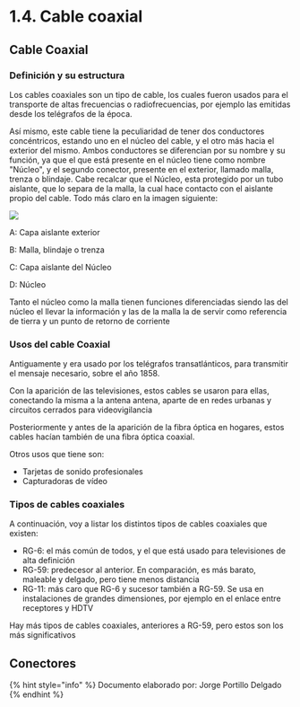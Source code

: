 # 1.4. Cable coaxial

## Cable Coaxial

### Definición y su estructura

Los cables coaxiales son un tipo de cable, los cuales fueron usados para el transporte de altas frecuencias o radiofrecuencias, por ejemplo las emitidas desde los telégrafos de la época.

Así mismo, este cable tiene la peculiaridad de tener dos conductores concéntricos, estando uno en el núcleo del cable, y el otro más hacia el exterior del mismo. Ambos conductores se diferencian por su nombre y su función, ya que el que está presente en el núcleo tiene como nombre "Núcleo", y el segundo conector, presente en el exterior, llamado malla, trenza o blindaje. Cabe recalcar que el Núcleo, esta protegido por un tubo aislante, que lo separa de la malla, la cual hace contacto con el aislante propio del cable. Todo más claro en la imagen siguiente:

![](https://hardzone.es/app/uploads-hardzone.es/2020/08/Cables-coaxiales-1.jpg)

A: Capa aislante exterior

B: Malla, blindaje o trenza

C: Capa aislante del Núcleo

D: Núcleo

Tanto el núcleo como la malla tienen funciones diferenciadas siendo las del núcleo el llevar la información y las de la malla la de servir como referencia de tierra y un punto de retorno de corriente

### Usos del cable Coaxial

Antiguamente y era usado por los telégrafos transatlánticos, para transmitir el mensaje necesario, sobre el año 1858.

Con la aparición de las televisiones, estos cables se usaron para ellas, conectando la misma a la antena antena, aparte de en redes urbanas y circuitos cerrados para videovigilancia

Posteriormente y antes de la aparición de la fibra óptica en hogares, estos cables hacían también de una fibra óptica coaxial.



Otros usos que tiene son:

* Tarjetas de sonido profesionales
* Capturadoras de vídeo

### Tipos de cables coaxiales

A continuación, voy a listar los distintos tipos de cables coaxiales que existen:

* RG-6: el más común de todos, y el que está usado para televisiones de alta definición
* RG-59: predecesor al anterior. En comparación, es más barato, maleable y delgado, pero tiene menos distancia
* RG-11: más caro que RG-6 y sucesor también a RG-59. Se usa en instalaciones de grandes dimensiones, por ejemplo en el enlace entre receptores y HDTV

Hay más tipos de cables coaxiales, anteriores a RG-59, pero estos son los más significativos &#x20;

## Conectores

{% hint style="info" %}
Documento elaborado por: Jorge Portillo Delgado
{% endhint %}
